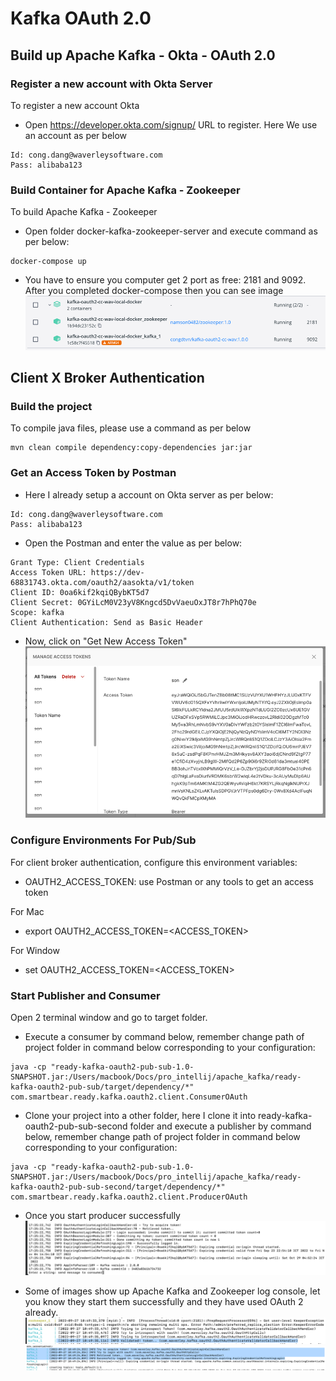 # Kafka OAuth 2.0

## Build up Apache Kafka - Okta - OAuth 2.0

### Register a new account with Okta Server
To register a new account Okta
- Open https://developer.okta.com/signup/ URL to register. Here We use an account as per below
```
Id: cong.dang@waverleysoftware.com
Pass: alibaba123
```

### Build Container for Apache Kafka - Zookeeper
To build Apache Kafka - Zookeeper
- Open folder docker-kafka-zookeeper-server and execute command as per below:
```
docker-compose up
```
- You have to ensure you computer get 2 port as free: 2181 and 9092. After you completed docker-compose then you can see image
![img.png](images/img_kafka_zookeeper.png)

## Client X Broker Authentication

### Build the project
To compile java files, please use a command as per below
```
mvn clean compile dependency:copy-dependencies jar:jar
```

### Get an Access Token by Postman

- Here I already setup a account on Okta server as per below:
```
Id: cong.dang@waverleysoftware.com
Pass: alibaba123
```
- Open the Postman and enter the value as per below:
```
Grant Type: Client Credentials
Access Token URL: https://dev-68831743.okta.com/oauth2/aasokta/v1/token
Client ID: 0oa6kif2kqiQBybKT5d7
Client Secret: 0GYiLcM0V23yV8Kngcd5DvVaeuOxJT8r7hPhQ70e
Scope: kafka
Client Authentication: Send as Basic Header
```
- Now, click on "Get New Access Token"
![img.png](images/img_access_token.png)

### Configure Environments For Pub/Sub
For client broker authentication, configure this environment variables:

- OAUTH2_ACCESS_TOKEN: use Postman or any tools to get an access token

For Mac

- export OAUTH2_ACCESS_TOKEN=<ACCESS_TOKEN>

For Window

- set OAUTH2_ACCESS_TOKEN=<ACCESS_TOKEN>

### Start Publisher and Consumer
Open 2 terminal window and go to target folder.

- Execute a consumer by command below, remember change path of project folder in command below corresponding to your configuration:
```
java -cp "ready-kafka-oauth2-pub-sub-1.0-SNAPSHOT.jar:/Users/macbook/Docs/pro_intellij/apache_kafka/ready-kafka-oauth2-pub-sub/target/dependency/*" com.smartbear.ready.kafka.oauth2.client.ConsumerOAuth
```

- Clone your project into a other folder, here I clone it into ready-kafka-oauth2-pub-sub-second folder and execute a publisher by command below, remember change path of project folder in command below corresponding to your configuration:
```
java -cp "ready-kafka-oauth2-pub-sub-1.0-SNAPSHOT.jar:/Users/macbook/Docs/pro_intellij/apache_kafka/ready-kafka-oauth2-pub-sub-second/target/dependency/*" com.smartbear.ready.kafka.oauth2.client.ProducerOAuth
```
- Once you start producer successfully
![img.png](images/img_producer.png)

- Some of images show up Apache Kafka and Zookeeper log console, let you know they start them successfully and they have used OAuth 2 already.
![img.png](images/img_kafka_log.png)
![img.png](images/img_kafka_log_1.png)